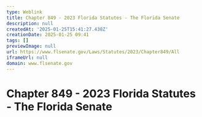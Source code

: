 ```yaml
---
type: Weblink
title: Chapter 849 - 2023 Florida Statutes - The Florida Senate
description: null
createdAt: '2025-01-25T15:41:27.438Z'
creationDate: 2025-01-25 09:41
tags: []
previewImage: null
url: https://www.flsenate.gov/Laws/Statutes/2023/Chapter849/All
iframeUrl: null
domain: www.flsenate.gov
---
```


# Chapter 849 - 2023 Florida Statutes - The Florida Senate



